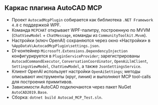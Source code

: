 ﻿## Каркас плагина AutoCAD MCP

- Проект `AutocadMcpPlugin` собирается как библиотека `.NET Framework 4.8` с поддержкой WPF.
- Команда `MCPCHAT` открывает WPF-палитру, построенную по MVVM (`ChatViewModel` + `ChatMessage`, команды из `CommunityToolkit.Mvvm`).
- Настройки (ключ OpenAI) сохраняются через окно «Настройки» в `%AppData%\AutocadMcpPlugin\settings.json`.
- DI-контейнер `Microsoft.Extensions.DependencyInjection` конфигурируется в `PluginServiceProvider`; зарегистрированы `AutocadCommandExecutor`, `ConversationCoordinator`, `OpenAiLlmClient`, `SettingsViewModel`, `ChatViewModel`, а также `JsonSettingsService`.
- Клиент OpenAI использует настройки `OpenAiSettings`; методы описывают инструменты (круг, линия) и выполняют MCP tool-calls для построения примитивов.
- Зависимости AutoCAD подключаются через пакет NuGet `AutoCAD2019.Base`.
- Сборка: `dotnet build Autocad_MCP_Test.sln`.
